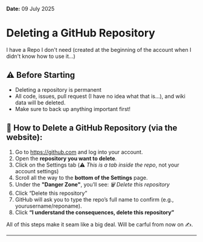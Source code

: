 **Date:** 09 July 2025
# Deleting a GitHub Repository
I have a Repo I don't need (created at the beginning of the account when I didn't know how to use it...)
## ⚠️ Before Starting 
- Deleting a repository is permanent
- All code, issues, pull request (I have no idea what that is...), and wiki data will be deleted.
- Make sure to back up anything important first!
## 🧨 How to Delete a GitHub Repository (via the website):
1. Go to https://github.com and log into your account.
2. Open the **repository you want to delete**.
3. Click on the Settings tab
   (⚠️ *This is a tab inside the repo*, not your account settings)
4. Scroll all the way to the **bottom of the Settings** page.
5. Under the **"Danger Zone"**, you’ll see: 
*🗑️ Delete this repository*
6. Click “Delete this repository”
7. GitHub will ask you to type the repo’s full name to confirm (e.g., yourusername/reponame).
8. Click **“I understand the consequences, delete this repository”**

All of this steps make it seam like a big deal. Will be carful from now on ✍️.

---

